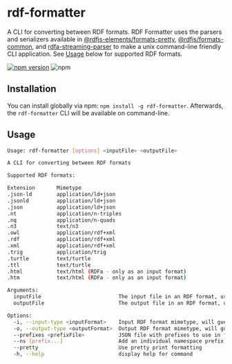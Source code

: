 # rdf-formatter

A CLI for converting between RDF formats. RDF Formatter uses the parsers and serializers available in [@rdfjs-elements/formats-pretty](https://www.npmjs.com/package/@rdfjs-elements/formats-pretty), [@rdfjs/formats-common](https://www.npmjs.com/package/@rdfjs/formats-common), and [rdfa-streaming-parser](https://www.npmjs.com/package/rdfa-streaming-parser) to make a unix command-line friendly CLI application. See [Usage](#usage) below for supported RDF formats.

[![npm version](https://badge.fury.io/js/rdf-formatter.svg)](https://badge.fury.io/js/rdf-formatter) ![npm](https://img.shields.io/npm/l/rdf-formatter)

## Installation

You can install globally via npm: `npm install -g rdf-formatter`. Afterwards, the `rdf-formatter` CLI will be available on command-line.

## Usage

```bash
Usage: rdf-formatter [options] <inputFile> <outputFile>

A CLI for converting between RDF formats

Supported RDF formats:

Extension       Mimetype
.json-ld        application/ld+json
.jsonld         application/ld+json
.json           application/ld+json
.nt             application/n-triples
.nq             application/n-quads
.n3             text/n3
.owl            application/rdf+xml
.rdf            application/rdf+xml
.xml            application/rdf+xml
.trig           application/trig
.turtle         text/turtle
.ttl            text/turtle
.html           text/html (RDFa - only as an input format)
.htm            text/html (RDFa - only as an input format)

Arguments:
  inputFile                         The input file in an RDF format, use - for stdin
  outputFile                        The output file in an RDF format, use - for stdout

Options:
  -i, --input-type <inputFormat>    Input RDF format mimetype, will guess from file extension otherwise.
  -o, --output-type <outputFormat>  Output RDF format mimetype, will guess from file extension otherwise.
  --prefixes <prefixFile>           JSON file with prefixes to use in formatting
  --ns [prefix...]                  Add an individual namespace prefix using format: prefixname=http://ex.com/
  --pretty                          Use pretty print formatting
  -h, --help                        display help for command
```
